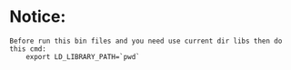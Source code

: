Notice:
=======
```shell
Before run this bin files and you need use current dir libs then do this cmd:
    export LD_LIBRARY_PATH=`pwd`
```
